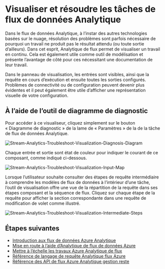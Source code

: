 <properties
    pageTitle="Visualiser et résoudre les tâches de flux de données Analytique | Microsoft Azure"
    description="Apprenez à visualiser un pipeline de travail Analytique de flux pour le libre-service de dépannage à l’aide de la fonctionnalité de diagramme de diagnostics."
    keywords=""
    documentationCenter=""
    services="stream-analytics"
    authors="jeffstokes72"
    manager="jhubbard"
    editor="cgronlun"
/>

<tags
    ms.service="stream-analytics"
    ms.devlang="na"
    ms.topic="article"
    ms.tgt_pltfrm="na"
    ms.workload="data-services"
    ms.date="09/26/2016"
    ms.author="jeffstok"
/>


# <a name="visualize-and-troubleshoot-stream-analytics-jobs"></a>Visualiser et résoudre les tâches de flux de données Analytique

Dans le flux de données Analytique, à l’instar des autres technologies basées sur le nuage, résolution des problèmes sont parfois nécessaire de pourquoi un travail ne produit pas le résultat attendu (ou toute sortie d’ailleurs). Dans cet esprit, Analytique de flux permet de visualiser un travail en continu. Cela est également utile comme outil de modélisation et présente l’avantage de côté pour ces nécessitant une documentation de leur travail.

Dans le panneau de visualisation, les entrées sont visibles, ainsi que la requête en cours d’exécution et ensuite toutes les sorties configurés. Problèmes de connectivité ou de configuration peuvent devenir plus évidentes et il peut également être utile d’afficher une représentation visuelle de votre configuration.

## <a name="using-the-diagnosis-diagram-tool"></a>À l’aide de l’outil de diagramme de diagnostic

Pour accéder à ce visualiseur, cliquez simplement sur le bouton « Diagramme de diagnostic » de la lame de « Paramètres » de la de la tâche de flux de données Analytique.

![Stream-Analytics-Troubleshoot-Visualization-Diagnosis-Diagram](./media/stream-analytics-troubleshoot-visualization/stream-analytics-troubleshoot-visualization-diagnosis-diagram1.png)

Chaque entrée et sortie sont état de couleur pour indiquer le courant de ce composant, comme indiqué ci-dessous.

![Stream-Analytics-Troubleshoot-Visualization-Input-Map](./media/stream-analytics-troubleshoot-visualization/stream-analytics-troubleshoot-visualization-input-map.png)

Lorsque l’utilisateur souhaite consulter des étapes de requête intermédiaire à comprendre les modèles de flux de données à l’intérieur d’une tâche, l’outil de visualisation offre une vue de la répartition de la requête dans ses étapes composant et la séquence de flux. Cliquez sur chaque étape de la requête pour afficher la section correspondante dans une requête de modification de volet comme illustré. 

![Stream-Analytics-Troubleshoot-Visualization-Intermediate-Steps](./media/stream-analytics-troubleshoot-visualization/stream-analytics-troubleshoot-visualization-intermediate-steps.png)




## <a name="next-steps"></a>Étapes suivantes

- [Introduction aux flux de données Azure Analytique](stream-analytics-introduction.md)
- [Mise en route à l’aide d’Analytique de flux de données Azure](stream-analytics-get-started.md)
- [Mettre à l’échelle les travaux Azure Analytique de flux](stream-analytics-scale-jobs.md)
- [Référence de langage de requête Analytique flux Azure](https://msdn.microsoft.com/library/azure/dn834998.aspx)
- [Référence des API de flux Azure Analytique gestion reste](https://msdn.microsoft.com/library/azure/dn835031.aspx)
